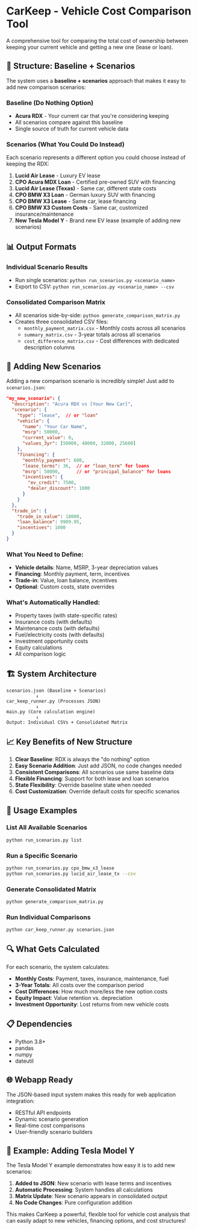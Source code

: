 # CarKeep - Vehicle Cost Comparison Tool

A comprehensive tool for comparing the total cost of ownership between keeping your current vehicle and getting a new one (lease or loan).

## 🚗 **Structure: Baseline + Scenarios**

The system uses a **baseline + scenarios** approach that makes it easy to add new comparison scenarios:

### **Baseline (Do Nothing Option)**
- **Acura RDX** - Your current car that you're considering keeping
- All scenarios compare against this baseline
- Single source of truth for current vehicle data

### **Scenarios (What You Could Do Instead)**
Each scenario represents a different option you could choose instead of keeping the RDX:

1. **Lucid Air Lease** - Luxury EV lease
2. **CPO Acura MDX Loan** - Certified pre-owned SUV with financing
3. **Lucid Air Lease (Texas)** - Same car, different state costs
4. **CPO BMW X3 Loan** - German luxury SUV with financing
5. **CPO BMW X3 Lease** - Same car, lease financing
6. **CPO BMW X3 Custom Costs** - Same car, customized insurance/maintenance
7. **New Tesla Model Y** - Brand new EV lease (example of adding new scenarios)

## 📊 **Output Formats**

### **Individual Scenario Results**
- Run single scenarios: `python run_scenarios.py <scenario_name>`
- Export to CSV: `python run_scenarios.py <scenario_name> --csv`

### **Consolidated Comparison Matrix**
- All scenarios side-by-side: `python generate_comparison_matrix.py`
- Creates three consolidated CSV files:
  - `monthly_payment_matrix.csv` - Monthly costs across all scenarios
  - `summary_matrix.csv` - 3-year totals across all scenarios  
  - `cost_difference_matrix.csv` - Cost differences with dedicated description columns

## 🔧 **Adding New Scenarios**

Adding a new comparison scenario is incredibly simple! Just add to `scenarios.json`:

```json
"my_new_scenario": {
  "description": "Acura RDX vs [Your New Car]",
  "scenario": {
    "type": "lease",  // or "loan"
    "vehicle": {
      "name": "Your Car Name",
      "msrp": 50000,
      "current_value": 0,
      "values_3yr": [50000, 40000, 32000, 25600]
    },
    "financing": {
      "monthly_payment": 600,
      "lease_terms": 36,  // or "loan_term" for loans
      "msrp": 50000,      // or "principal_balance" for loans
      "incentives": {
        "ev_credit": 7500,
        "dealer_discount": 1000
      }
    }
  },
  "trade_in": {
    "trade_in_value": 18000,
    "loan_balance": 9909.95,
    "incentives": 1000
  }
}
```

### **What You Need to Define:**
- **Vehicle details**: Name, MSRP, 3-year depreciation values
- **Financing**: Monthly payment, term, incentives
- **Trade-in**: Value, loan balance, incentives
- **Optional**: Custom costs, state overrides

### **What's Automatically Handled:**
- Property taxes (with state-specific rates)
- Insurance costs (with defaults)
- Maintenance costs (with defaults)
- Fuel/electricity costs (with defaults)
- Investment opportunity costs
- Equity calculations
- All comparison logic

## 🏗️ **System Architecture**

```
scenarios.json (Baseline + Scenarios)
           ↓
car_keep_runner.py (Processes JSON)
           ↓
main.py (Core calculation engine)
           ↓
Output: Individual CSVs + Consolidated Matrix
```

## 📈 **Key Benefits of New Structure**

1. **Clear Baseline**: RDX is always the "do nothing" option
2. **Easy Scenario Addition**: Just add JSON, no code changes needed
3. **Consistent Comparisons**: All scenarios use same baseline data
4. **Flexible Financing**: Support for both lease and loan scenarios
5. **State Flexibility**: Override baseline state when needed
6. **Cost Customization**: Override default costs for specific scenarios

## 🚀 **Usage Examples**

### **List All Available Scenarios**
```bash
python run_scenarios.py list
```

### **Run a Specific Scenario**
```bash
python run_scenarios.py cpo_bmw_x3_lease
python run_scenarios.py lucid_air_lease_tx --csv
```

### **Generate Consolidated Matrix**
```bash
python generate_comparison_matrix.py
```

### **Run Individual Comparisons**
```bash
python car_keep_runner.py scenarios.json
```

## 🔍 **What Gets Calculated**

For each scenario, the system calculates:

- **Monthly Costs**: Payment, taxes, insurance, maintenance, fuel
- **3-Year Totals**: All costs over the comparison period
- **Cost Differences**: How much more/less the new option costs
- **Equity Impact**: Value retention vs. depreciation
- **Investment Opportunity**: Lost returns from new vehicle costs

## 📋 **Dependencies**

- Python 3.8+
- pandas
- numpy
- dateutil

## 🌐 **Webapp Ready**

The JSON-based input system makes this ready for web application integration:
- RESTful API endpoints
- Dynamic scenario generation
- Real-time cost comparisons
- User-friendly scenario builders

## 📝 **Example: Adding Tesla Model Y**

The Tesla Model Y example demonstrates how easy it is to add new scenarios:

1. **Added to JSON**: New scenario with lease terms and incentives
2. **Automatic Processing**: System handles all calculations
3. **Matrix Update**: New scenario appears in consolidated output
4. **No Code Changes**: Pure configuration addition

This makes CarKeep a powerful, flexible tool for vehicle cost analysis that can easily adapt to new vehicles, financing options, and cost structures!
